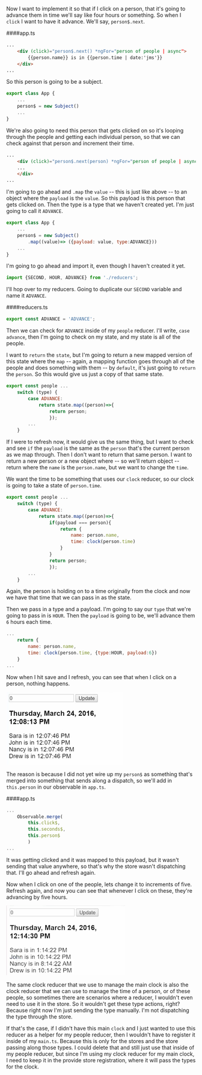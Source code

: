Now I want to implement it so that if I click on a person, that it's going to advance them in time we'll say like four hours or something. So when I `click` I want to have it advance. We'll say, `person$.next`. 

####app.ts
```html
...
    <div (click)="person$.next() *ngFor="person of people | async">
        {{person.name}} is in {{person.time | date:'jms'}}
    </div>
...
```

So this person is going to be a subject.

```javascript
export class App {
    ...
    person$ = new Subject()
    ...
}
```

We're also going to need this person that gets clicked on so it's looping through the people and getting each individual person, so that we can check against that person and increment their time. 

```html
...
    <div (click)="person$.next(person) *ngFor="person of people | async">
    ...
    </div>
...
```

I'm going to go ahead and `.map` the `value` -- this is just like above -- to an object where the `payload` is the `value`. So this payload is this person that gets clicked on. Then the type is a type that we haven't created yet. I'm just going to call it `ADVANCE`.

```javascript
export class App {
    ...
    person$ = new Subject()
        .map((value)=> ({payload: value, type:ADVANCE}))
    ...
}
```

I'm going to go ahead and import it, even though I haven't created it yet.

```javascript
import {SECOND, HOUR, ADVANCE} from './reducers';
```

I'll hop over to my reducers. Going to duplicate our `SECOND` variable and name it `ADVANCE`.

####reducers.ts
```javascript
export const ADVANCE = 'ADVANCE';
```

Then we can check for `ADVANCE` inside of my `people` reducer. I'll write, `case advance`, then I'm going to check on my state, and my state is all of the people.

I want to `return` the `state`, but I'm going to return a new mapped version of this state where the `map` -- again, a mapping function goes through all of the people and does something with them -- by `default`, it's just going to `return` the `person`. So this would give us just a copy of that same state.

```javascript
export const people ...
    switch (type) {
        case ADVANCE: 
            return state.map((person)=>{
                return person;
                });
        ...
    }
```

If I were to refresh now, it would give us the same thing, but I want to check and see `if` the `payload` is the same as the `person` that's the current person as we map through. Then I don't want to return that same person. I want to return a new person or a new object where -- so we'll return object -- return where the `name` is the `person.name`, but we want to change the `time`.

We want the time to be something that uses our `clock` reducer, so our clock is going to take a state of `person.time`. 

```javascript
export const people ...
    switch (type) {
        case ADVANCE: 
            return state.map((person)=>{
                if(payload === person){
                    return {
                        name: person.name, 
                        time: clock(person.time)
                    }
                }
                return person;
                });
        ...
    }
```


Again, the person is holding on to a time originally from the clock and now we have that time that we can pass in as the state.

Then we pass in a type and a payload. I'm going to say our `type` that we're going to pass in is `HOUR`. Then the `payload` is going to be, we'll advance them `6` hours each time.

```javascript
...
    return {
        name: person.name,
        time: clock(person.time, {type:HOUR, payload:6})
    }
...
```

Now when I hit save and I refresh, you can see that when I click on a person, nothing happens. 

![Nothing happens](../images/angular-2-use-two-reducers-together-times-with-people.png)

The reason is because I did not yet wire up my `person$` as something that's merged into something that sends along a dispatch, so we'll add in `this.person` in our observable in `app.ts`.

####app.ts
```javascript
...
    Observable.merge(
        this.click$, 
        this.seconds$,
        this.person$
        )
...
```

It was getting clicked and it was mapped to this payload, but it wasn't sending that value anywhere, so that's why the store wasn't dispatching that. I'll go ahead and refresh again.

Now when I click on one of the people, lets change it to increments of five. Refresh again, and now you can see that whenever I click on these, they're advancing by five hours. 

![Clicking on the names changes the hours](../images/angular-2-use-a-reducer-to-change-an-object-s-property-inside-an-array-clicking-names-changes-time.png)

The same clock reducer that we use to manage the main clock is also the clock reducer that we can use to manage the time of a person, or of these people, so sometimes there are scenarios where a reducer, I wouldn't even need to use it in the store. So it wouldn't get these type actions, right? Because right now I'm just sending the type manually. I'm not dispatching the type through the store.

If that's the case, if I didn't have this main `clock` and I just wanted to use this reducer as a helper for my people reducer, then I wouldn't have to register it inside of my `main.ts`. Because this is only for the stores and the store passing along those types. I could delete that and still just use that inside of my people reducer, but since I'm using my clock reducer for my main clock, I need to keep it in the provide store registration, where it will pass the types for the clock.